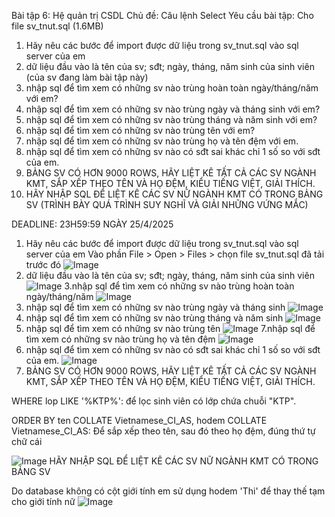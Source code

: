 Bài tập 6: Hệ quản trị CSDL
Chủ đề: Câu lệnh Select
Yêu cầu bài tập: 
Cho file sv_tnut.sql (1.6MB)
1. Hãy nêu các bước để import được dữ liệu trong sv_tnut.sql vào sql server của em
2. dữ liệu đầu vào là tên của sv; sđt; ngày, tháng, năm sinh của sinh viên (của sv đang làm bài tập này)
3. nhập sql để tìm xem có những sv nào trùng hoàn toàn ngày/tháng/năm với em?
4. nhập sql để tìm xem có những sv nào trùng ngày và tháng sinh với em?
5. nhập sql để tìm xem có những sv nào trùng tháng và năm sinh với em?
6. nhập sql để tìm xem có những sv nào trùng tên với em?
7. nhập sql để tìm xem có những sv nào trùng họ và tên đệm với em.
8. nhập sql để tìm xem có những sv nào có sđt sai khác chỉ 1 số so với sđt của em.
9. BẢNG SV CÓ HƠN 9000 ROWS, HÃY LIỆT KÊ TẤT CẢ CÁC SV NGÀNH KMT, SẮP XẾP THEO TÊN VÀ HỌ ĐỆM, KIỂU TIẾNG  VIỆT, GIẢI THÍCH.
10. HÃY NHẬP SQL ĐỂ LIỆT KÊ CÁC SV NỮ NGÀNH KMT CÓ TRONG BẢNG SV (TRÌNH BÀY QUÁ TRÌNH SUY NGHĨ VÀ GIẢI NHỮNG VỨNG MẮC)

DEADLINE: 23H59:59 NGÀY 25/4/2025
1. Hãy nêu các bước để import được dữ liệu trong sv_tnut.sql vào sql server của em
Vào phần File > Open > Files > chọn file sv_tnut.sql đã tải trước đó
![Image](https://github.com/user-attachments/assets/79f13c82-2b61-4d0c-89c6-89d17c473c05)
2. dữ liệu đầu vào là tên của sv; sđt; ngày, tháng, năm sinh của sinh viên
  ![Image](https://github.com/user-attachments/assets/e89cf0d8-0bd6-4151-8095-3df9c5ab7288) 
3.nhập sql để tìm xem có những sv nào trùng hoàn toàn ngày/tháng/năm
![Image](https://github.com/user-attachments/assets/76ab3353-0ed8-4cf0-a7c2-68431577bdba)
4. nhập sql để tìm xem có những sv nào trùng ngày và tháng sinh 
![Image](https://github.com/user-attachments/assets/f0677c13-37b0-42aa-9dfa-3621198264ca)
5. nhập sql để tìm xem có những sv nào trùng tháng và năm sinh
![Image](https://github.com/user-attachments/assets/94bc0371-bb6b-4ec1-beea-1832e5de40ff)
6. nhập sql để tìm xem có những sv nào trùng tên 
![Image](https://github.com/user-attachments/assets/400433b4-ec3f-40bb-9615-dd551ea25405)
7.nhập sql để tìm xem có những sv nào trùng họ và tên đệm 
![Image](https://github.com/user-attachments/assets/adf2fe30-7122-4589-bb0c-d646a82e76c8)
8. nhập sql để tìm xem có những sv nào có sđt sai khác chỉ 1 số so với sđt của em.
![Image](https://github.com/user-attachments/assets/2718bdcd-b11e-47e5-bed6-83d2e9d2df24)
9. BẢNG SV CÓ HƠN 9000 ROWS, HÃY LIỆT KÊ TẤT CẢ CÁC SV NGÀNH KMT, SẮP XẾP THEO TÊN VÀ HỌ ĐỆM, KIỂU TIẾNG  VIỆT, GIẢI THÍCH.
   
WHERE lop LIKE '%KTP%': để lọc sinh viên có lớp chứa chuỗi "KTP".

ORDER BY ten COLLATE Vietnamese_CI_AS, hodem COLLATE Vietnamese_CI_AS:
Để sắp xếp theo tên, sau đó theo họ đệm, đúng thứ tự chữ cái 

![Image](https://github.com/user-attachments/assets/e2e04da5-caed-4068-abae-15b2fb3e7c7f)
HÃY NHẬP SQL ĐỂ LIỆT KÊ CÁC SV NỮ NGÀNH KMT CÓ TRONG BẢNG SV

Do database không có cột giới tính em sử dụng hodem 'Thi' để thay thế tạm cho giới tính nữ
![Image](https://github.com/user-attachments/assets/2783d36d-8f6c-4fed-a358-4ea2028ba8f7)




